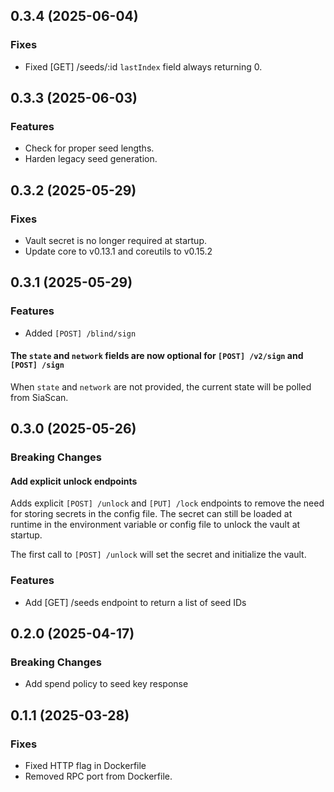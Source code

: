 ## 0.3.4 (2025-06-04)

### Fixes

- Fixed [GET] /seeds/:id `lastIndex` field always returning 0.

## 0.3.3 (2025-06-03)

### Features

- Check for proper seed lengths.
- Harden legacy seed generation.

## 0.3.2 (2025-05-29)

### Fixes

- Vault secret is no longer required at startup.
- Update core to v0.13.1 and coreutils to v0.15.2

## 0.3.1 (2025-05-29)

### Features

- Added `[POST] /blind/sign`

#### The `state` and `network` fields are now optional for `[POST] /v2/sign` and `[POST] /sign`

When `state` and `network` are not provided, the current state will be polled from SiaScan.

## 0.3.0 (2025-05-26)

### Breaking Changes

#### Add explicit unlock endpoints

Adds explicit `[POST] /unlock` and `[PUT] /lock` endpoints to remove the need for storing secrets in the config file. The secret can still be loaded at runtime in the environment variable or config file to unlock the vault at startup.

The first call to `[POST] /unlock` will set the secret and initialize the vault.

### Features

- Add [GET] /seeds endpoint to return a list of seed IDs

## 0.2.0 (2025-04-17)

### Breaking Changes

- Add spend policy to seed key response

## 0.1.1 (2025-03-28)

### Fixes

- Fixed HTTP flag in Dockerfile
- Removed RPC port from Dockerfile.
